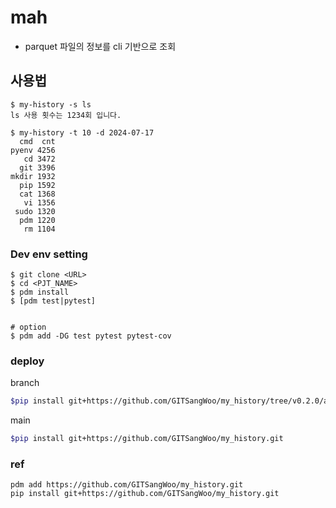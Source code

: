 # mah
- parquet 파일의 정보를 cli 기반으로 조회

## 사용법
```
$ my-history -s ls
ls 사용 횟수는 1234회 입니다.

$ my-history -t 10 -d 2024-07-17
  cmd  cnt
pyenv 4256
   cd 3472
  git 3396
mkdir 1932
  pip 1592
  cat 1368
   vi 1356
 sudo 1320
  pdm 1220
   rm 1104
```

### Dev env setting 

```
$ git clone <URL>
$ cd <PJT_NAME> 
$ pdm install 
$ [pdm test|pytest]


# option
$ pdm add -DG test pytest pytest-cov
```
### deploy
branch
```bash
$pip install git+https://github.com/GITSangWoo/my_history/tree/v0.2.0/argp
```
main
```bash
$pip install git+https://github.com/GITSangWoo/my_history.git 
```

### ref
```
pdm add https://github.com/GITSangWoo/my_history.git
pip install git+https://github.com/GITSangWoo/my_history.git
```
